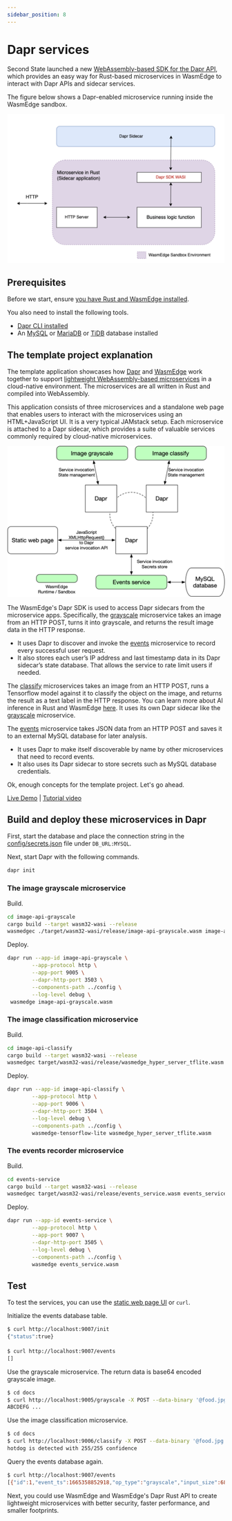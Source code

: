 ```yaml
---
sidebar_position: 8
---
```


# Dapr services

Second State launched a new [WebAssembly-based SDK for the Dapr API](https://github.com/second-state/dapr-sdk-wasi), which provides an easy way for Rust-based microservices in WasmEdge to interact with Dapr APIs and sidecar services.

The figure below shows a Dapr-enabled microservice running inside the WasmEdge sandbox.

![Dapr WASM rust API](dapr_wasm_rust_api.png)

## Prerequisites

Before we start, ensure [you have Rust and WasmEdge installed](setup.md).

You also need to install the following tools.

- [Dapr CLI installed](https://docs.dapr.io/getting-started/install-dapr-cli/)
- An [MySQL](https://dev.mysql.com/doc/mysql-installation-excerpt/5.7/en/) or [MariaDB](https://mariadb.com/kb/en/getting-installing-and-upgrading-mariadb/) or [TiDB](https://docs.pingcap.com/tidb/dev/quick-start-with-tidb) database installed

## The template project explanation

The template application showcases how [Dapr](https://dapr.io/) and [WasmEdge](https://github.com/WasmEdge/) work together to support [lightweight WebAssembly-based microservices](https://github.com/second-state/microservice-rust-mysql) in a cloud-native environment. The microservices are all written in Rust and compiled into WebAssembly.

This application consists of three microservices and a standalone web page that enables users to interact with the microservices using an HTML+JavaScript UI. It is a very typical JAMstack setup. Each microservice is attached to a Dapr sidecar, which provides a suite of valuable services commonly required by cloud-native microservices.

![Dapr and WasmEdge](dapr-wasmedge.png)

The WasmEdge's Dapr SDK is used to access Dapr sidecars from the microservice apps. Specifically, the [grayscale](https://github.com/second-state/dapr-wasm/tree/main/image-api-grayscale) microservice takes an image from an HTTP POST, turns it into grayscale, and returns the result image data in the HTTP response.

- It uses Dapr to discover and invoke the [events](https://github.com/second-state/dapr-wasm/tree/main/events-service) microservice to record every successful user request.
- It also stores each user’s IP address and last timestamp data in its Dapr sidecar’s state database. That allows the service to rate limit users if needed.

The [classify](https://github.com/second-state/dapr-wasm/tree/main/image-api-classify) microservices takes an image from an HTTP POST, runs a Tensorflow model against it to classify the object on the image, and returns the result as a text label in the HTTP response. You can learn more about AI inference in Rust and WasmEdge [here](/category/ai-inference). It uses its own Dapr sidecar like the [grayscale](https://github.com/second-state/dapr-wasm/tree/main/image-api-grayscale) microservice.

The [events](https://github.com/second-state/dapr-wasm/tree/main/events-service) microservice takes JSON data from an HTTP POST and saves it to an external MySQL database for later analysis.

- It uses Dapr to make itself discoverable by name by other microservices that need to record events.
- It also uses its Dapr sidecar to store secrets such as MySQL database credentials.

Ok, enough concepts for the template project. Let's go ahead.

[Live Demo](http://dapr-demo.secondstate.co) | [Tutorial video](https://www.youtube.com/watch?v=3v37pAT9iK8)

## Build and deploy these microservices in Dapr

First, start the database and place the connection string in the [config/secrets.json](https://github.com/second-state/dapr-wasm/blob/main/config/secrets.json) file under `DB_URL:MYSQL`.

Next, start Dapr with the following commands.

```bash
dapr init
```

### The image grayscale microservice

Build.

```bash
cd image-api-grayscale
cargo build --target wasm32-wasi --release
wasmedgec ./target/wasm32-wasi/release/image-api-grayscale.wasm image-api-grayscale.wasm
```

Deploy.

```bash
dapr run --app-id image-api-grayscale \
        --app-protocol http \
        --app-port 9005 \
        --dapr-http-port 3503 \
        --components-path ../config \
        --log-level debug \
 wasmedge image-api-grayscale.wasm
```

### The image classification microservice

Build.

```bash
cd image-api-classify
cargo build --target wasm32-wasi --release
wasmedgec target/wasm32-wasi/release/wasmedge_hyper_server_tflite.wasm wasmedge_hyper_server_tflite.wasm
```

Deploy.

```bash
dapr run --app-id image-api-classify \
        --app-protocol http \
        --app-port 9006 \
        --dapr-http-port 3504 \
        --log-level debug \
        --components-path ../config \
        wasmedge-tensorflow-lite wasmedge_hyper_server_tflite.wasm
```

### The events recorder microservice

Build.

```bash
cd events-service
cargo build --target wasm32-wasi --release
wasmedgec target/wasm32-wasi/release/events_service.wasm events_service.wasm
```

Deploy.

```bash
dapr run --app-id events-service \
        --app-protocol http \
        --app-port 9007 \
        --dapr-http-port 3505 \
        --log-level debug \
        --components-path ../config \
        wasmedge events_service.wasm
```

## Test

To test the services, you can use the [static web page UI](http://dapr-demo.secondstate.co/) or `curl`.

Initialize the events database table.

```bash
$ curl http://localhost:9007/init
{"status":true}

$ curl http://localhost:9007/events
[]
```

Use the grayscale microservice. The return data is base64 encoded grayscale image.

```bash
$ cd docs
$ curl http://localhost:9005/grayscale -X POST --data-binary '@food.jpg'
ABCDEFG ...
```

Use the image classification microservice.

```bash
$ cd docs
$ curl http://localhost:9006/classify -X POST --data-binary '@food.jpg'
hotdog is detected with 255/255 confidence
```

Query the events database again.

```bash
$ curl http://localhost:9007/events
[{"id":1,"event_ts":1665358852918,"op_type":"grayscale","input_size":68016},{"id":2,"event_ts":1665358853114,"op_type":"classify","input_size":68016}]
```

Next, you could use WasmEdge and WasmEdge's Dapr Rust API to create lightweight microservices with better security, faster performance, and smaller footprints.
